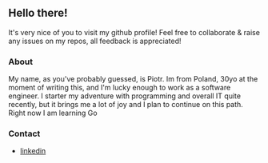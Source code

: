 ## Hello there!

It's very nice of you to visit my github profile!
Feel free to collaborate & raise any issues on my repos, all feedback is appreciated!

### About
My name, as you've probably guessed, is Piotr. Im from Poland, 30yo at the moment of writing this, and I'm lucky enough to work as a software engineer. I starter my adventure with programming and overall IT quite recently, but it brings me a lot of joy and I plan to continue on this path.
Right now I am learning Go


### Contact
 - [linkedin](https://www.linkedin.com/in/piotr-majewski-691784157/)

<!---
majewski-piotr/majewski-piotr is a ✨ special ✨ repository because its `README.md` (this file) appears on your GitHub profile.
You can click the Preview link to take a look at your changes.
--->
